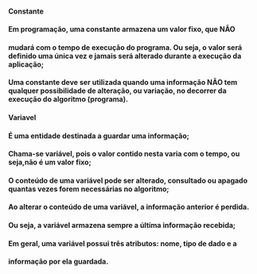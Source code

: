 #### Constante

#### Em programação, uma constante armazena um valor fixo, que NÃO

#### mudará com o tempo de execução do programa. Ou seja, o valor será definido uma única vez e jamais será alterado durante a execução da aplicação;
#### Uma constante deve ser utilizada quando uma informação NÃO tem qualquer possibilidade de alteração, ou variação, no decorrer da execução do algoritmo (programa).
#### Variavel

#### É uma entidade destinada a guardar uma informação;
#### Chama-se variável, pois o valor contido nesta varia com o tempo, ou seja,não é um valor fixo;
#### O conteúdo de uma variável pode ser alterado, consultado ou apagado quantas vezes forem necessárias no algoritmo;
#### Ao alterar o conteúdo de uma variável, a informação anterior é perdida.
#### Ou seja, a variável armazena sempre a última informação recebida;
#### Em geral, uma variável possui três atributos: nome, tipo de dado e a
#### informação por ela guardada.

